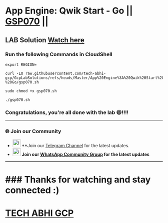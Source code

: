 # App Engine: Qwik Start - Go || [GSP070](https://www.cloudskillsboost.google/focuses/2754?parent=catalog) ||

## LAB Solution [Watch here](https://youtu.be/vKRQHIPFkng)


### Run the following Commands in CloudShell

```
export REGION=

curl -LO raw.githubusercontent.com/tech-abhi-gcp/GcpLabSolutions/refs/heads/Master/App%20Engine%3A%20Qwik%20Start%20-%20Go/gsp070.sh

sudo chmod +x gsp070.sh

./gsp070.sh

```

### Congratulations, you're all done with the lab 😄!!!!

---

### 🌐 Join our Community

- <img src="https://github.com/user-attachments/assets/a4a4b767-151c-461d-bca1-da6d4c0cd68a" alt="icon" width="25" height="25"> **Join our [Telegram Channel](https://t.me/techabhigcp) for the latest updates.
- <img src="https://github.com/user-attachments/assets/aa10b8b2-5424-40bc-8911-7969f29f6dae" alt="icon" width="25" height="25"> **Join our [WhatsApp Community Group](https://chat.whatsapp.com/HNNnudX6HvU3HCLxYVIovo) for the latest updates**

---

# ### Thanks for watching and stay connected :)

# [TECH ABHI GCP](https://www.youtube.com/@tech-abhi-gcp)




